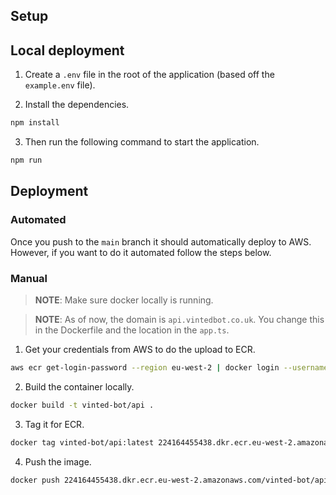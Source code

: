 ## Setup

## Local deployment
1. Create a `.env` file in the root of the application (based off the `example.env` file).

2. Install the dependencies.
```bash
npm install
```

3. Then run the following command to start the application.
```bash
npm run
```

## Deployment

### Automated

Once you push to the `main` branch it should automatically deploy to AWS. However, if you want to do it automated follow the steps below.

### Manual

> **NOTE**: Make sure docker locally is running.

> **NOTE**: As of now, the domain is `api.vintedbot.co.uk`. You change this in the Dockerfile and the location in the `app.ts`.

1. Get your credentials from AWS to do the upload to ECR.

```bash
aws ecr get-login-password --region eu-west-2 | docker login --username AWS --password-stdin 224164455438.dkr.ecr.eu-west-2.amazonaws.com
```

2. Build the container locally.
```bash
docker build -t vinted-bot/api .
```

3. Tag it for ECR.
```bash
docker tag vinted-bot/api:latest 224164455438.dkr.ecr.eu-west-2.amazonaws.com/vinted-bot/api:latest
```

4. Push the image.
```bash
docker push 224164455438.dkr.ecr.eu-west-2.amazonaws.com/vinted-bot/api:latest
```

